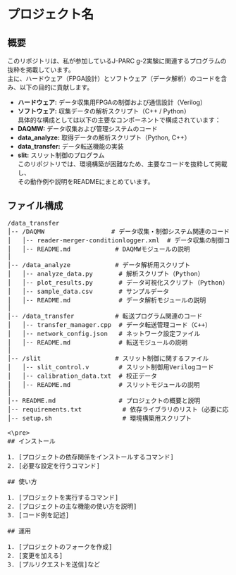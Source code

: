 # プロジェクト名

## 概要

このリポジトリは、私が参加しているJ-PARC g-2実験に関連するプログラムの抜粋を掲載しています。  
主に、ハードウェア（FPGA設計）とソフトウェア（データ解析）のコードを含み、以下の目的に貢献します。
- **ハードウェア:** データ収集用FPGAの制御および通信設計（Verilog）  
- **ソフトウェア:** 収集データの解析スクリプト（C++ / Python）  
具体的な構成としては以下の主要なコンポーネントで構成されています：
- **DAQMW:** データ収集および管理システムのコード  
- **data_analyze:** 取得データの解析スクリプト（Python, C++）  
- **data_transfer:** データ転送機能の実装  
- **slit:** スリット制御のプログラム  
このリポジトリでは、環境構築が困難なため、主要なコードを抜粋して掲載し、  
その動作例や説明をREADMEにまとめています。
## ファイル構成
<pre>
/data_transfer
│-- /DAQMW                  # データ収集・制御システム関連のコード
│   │-- reader-merger-conditionlogger.xml  # データ収集の制御コード（C++）
│   │-- README.md            # DAQMWモジュールの説明
│
│-- /data_analyze            # データ解析用スクリプト
│   │-- analyze_data.py       # 解析スクリプト（Python）
│   │-- plot_results.py       # データ可視化スクリプト（Python）
│   │-- sample_data.csv       # サンプルデータ
│   │-- README.md             # データ解析モジュールの説明
│
│-- /data_transfer           # 転送プログラム関連のコード
│   │-- transfer_manager.cpp  # データ転送管理コード（C++）
│   │-- network_config.json   # ネットワーク設定ファイル
│   │-- README.md             # 転送モジュールの説明
│
│-- /slit                    # スリット制御に関するファイル
│   │-- slit_control.v        # スリット制御用Verilogコード
│   │-- calibration_data.txt  # 校正データ
│   │-- README.md             # スリットモジュールの説明
│
│-- README.md                 # プロジェクトの概要と説明
│-- requirements.txt           # 依存ライブラリのリスト（必要に応じて）
│-- setup.sh                   # 環境構築用スクリプト

<\pre>
## インストール

1. [プロジェクトの依存関係をインストールするコマンド]
2. [必要な設定を行うコマンド]

## 使い方

1. [プロジェクトを実行するコマンド]
2. [プロジェクトの主な機能の使い方を説明]
3. [コード例を記述]

## 運用

1. [プロジェクトのフォークを作成]
2. [変更を加える]
3. [プルリクエストを送信]など
